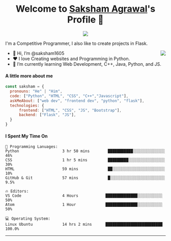 <p align="center">
  <h1 align="center">Welcome to <a href="https://github.com/MrBlueBird2">Saksham Agrawal</a>'s Profile 👋</h1>
</p>
<p align="center">
  <a align="https://github.com/saksham1605"><img src="https://readme-typing-svg.herokuapp.com?&font=IBM+Plex+Sans&color=F72EE2&size=25&lines=Welcome+to+my+GitHub+Profile!;I'm+a+Front+end+developer;I'm+a+competitive+programmer;I'm+a+Flask+developer" /></a>
</p>
<p>I'm a Competitive Programmer, I also like to create projects in Flask.</p>
<img align="right" src="https://media.giphy.com/media/M9gbBd9nbDrOTu1Mqx/giphy.gif">
<ul>
  <li>👋 Hi, I’m @saksham1605</li>
  <li>❤️ I love Creating websites and Programming in Python.</li>
  <li>🌱 I’m currently learning Web Development, C++, Java, Python, and JS.</li>
</ul>

#### A little more about me
```javascript
const saksham = {
  pronouns: "He" | "Him",
  code: ["Python", "HTML", "CSS", "C++","Javascript"],
  askMeAbout: ["web dev", "frontend dev", "python", "flask"],
  technologies: {
      frontend: ["HTML", "CSS", "JS", "Bootstrap"],
      backend: ["Flask", "JS"],
  }
}
```
#### I Spent My Time On
```text
💬 Programming Lanuages:
Python                   3 hr 50 mins        ███████████░░░░░░░░░░░░░░   46% 
CSS                      1 hr 5 mins         █████████░░░░░░░░░░░░░░░░   30% 
HTML                     59 mins             ██░░░░░░░░░░░░░░░░░░░░░░░   10% 
GitHub & Git             57 mins             █░░░░░░░░░░░░░░░░░░░░░░░░   9.5%

🔥 Editors:
VS Code                  4 Hours            ██████████████░░░░░░░░░░░   50% 
Atom                     1 Hour             ██████████████░░░░░░░░░░░   50%

💻 Operating System:
Linux Ubuntu             14 hrs 2 mins      █████████████████████████   100.0%
```
------
